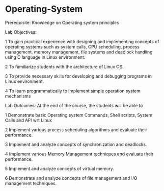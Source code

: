 # Operating-System

Prerequisite: Knowledge on Operating system principles

Lab Objectives:

1 To gain practical experience with designing and implementing concepts of operating
systems such as system calls, CPU scheduling, process management, memory management,
file systems and deadlock handling using C language in Linux environment.

2 To familiarize students with the architecture of Linux OS.

3 To provide necessary skills for developing and debugging programs in Linux environment.

4 To learn programmatically to implement simple operation system mechanisms

Lab Outcomes: At the end of the course, the students will be able to

1 Demonstrate basic Operating system Commands, Shell scripts, System Calls and API wrt
Linux

2 Implement various process scheduling algorithms and evaluate their performance.

3 Implement and analyze concepts of synchronization and deadlocks.

4 Implement various Memory Management techniques and evaluate their performance.

5 Implement and analyze concepts of virtual memory.

6 Demonstrate and analyze concepts of file management and I/O management techniques.
